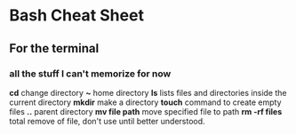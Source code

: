 # Bash Cheat Sheet

## For the terminal

### all the stuff I can't memorize for now

**cd** change directory
**~** home directory
**ls** lists files and directories inside the current directory
**mkdir** make a directory
**touch** command to create empty files
**..** parent directory
**mv file path** move specified file to path
**rm -rf files** total remove of file, don't use until better understood.
